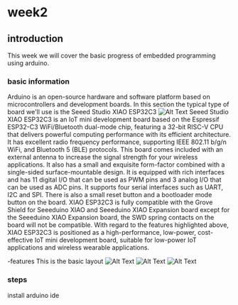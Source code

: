 # week2
## introduction
This week we will cover the basic progress of embedded programming using arduino. 
### basic information
Arduino is an open-source hardware and software platform based on microcontrollers and development boards. In this section the typical type of board we'll use is the Seeed Studio XIAO ESP32C3
![Alt Text](https://files.seeedstudio.com/wiki/XIAO_WiFi/board-pic.png)
Seeed Studio XIAO ESP32C3 is an IoT mini development board based on the Espressif ESP32-C3 WiFi/Bluetooth dual-mode chip, featuring a 32-bit RISC-V CPU that delivers powerful computing performance with its efficient architecture. It has excellent radio frequency performance, supporting IEEE 802.11 b/g/n WiFi, and Bluetooth 5 (BLE) protocols. This board comes included with an external antenna to increase the signal strength for your wireless applications. It also has a small and exquisite form-factor combined with a single-sided surface-mountable design. It is equipped with rich interfaces and has 11 digital I/O that can be used as PWM pins and 3 analog I/O that can be used as ADC pins. It supports four serial interfaces such as UART, I2C and SPI. There is also a small reset button and a bootloader mode button on the board. XIAO ESP32C3 is fully compatible with the Grove Shield for Seeeduino XIAO and Seeeduino XIAO Expansion board except for the Seeeduino XIAO Expansion board, the SWD spring contacts on the board will not be compatible.
With regard to the features highlighted above, XIAO ESP32C3 is positioned as a high-performance, low-power, cost-effective IoT mini development board, suitable for low-power IoT applications and wireless wearable applications.

-features
This is the basic layout 
![Alt Text](https://files.seeedstudio.com/wiki/XIAO_WiFi/pin_map-2.png)
![Alt Text](https://files.seeedstudio.com/wiki/XIAO_WiFi/front-label-3.png)
![Alt Text](https://files.seeedstudio.com/wiki/XIAO_WiFi/back-label-6.png)
### steps
install arduino ide
